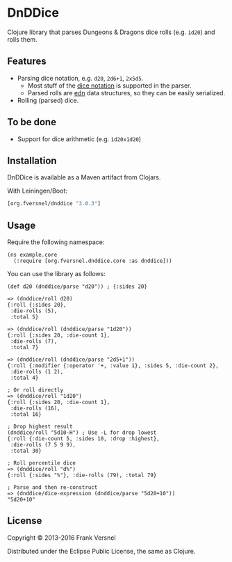 # DnDDice

Clojure library that parses Dungeons & Dragons dice rolls (e.g. `1d20`)
and rolls them.

## Features

* Parsing dice notation, e.g. `d20`, `2d6+1`, `2x5d5`.
	* Most stuff of the [dice
	  notation](http://en.wikipedia.org/wiki/Dice_notation) is supported in
	  the parser.
	* Parsed rolls are [edn](https://github.com/edn-format/edn) data
	  structures, so they can be easily serialized.
* Rolling (parsed) dice.

## To be done

* Support for dice arithmetic (e.g. `1d20x1d20`)

## Installation

DnDDice is available as a Maven artifact from Clojars.

With Leiningen/Boot:

```clojure
[org.fversnel/dnddice "3.0.3"]
```

## Usage

Require the following namespace:

	(ns example.core
	  (:require [org.fversnel.dnddice.core :as dnddice]))

You can use the library as follows:

	(def d20 (dnddice/parse "d20")) ; {:sides 20}

	=> (dnddice/roll d20)
	{:roll {:sides 20},
	 :die-rolls (5),
	 :total 5}

	=> (dnddice/roll (dnddice/parse "1d20"))
	{:roll {:sides 20, :die-count 1},
	 :die-rolls (7),
	 :total 7}

	=> (dnddice/roll (dnddice/parse "2d5+1"))
	{:roll {:modifier {:operator '+, :value 1}, :sides 5, :die-count 2},
	 :die-rolls (1 2),
	 :total 4}

	; Or roll directly
	=> (dnddice/roll "1d20")
	{:roll {:sides 20, :die-count 1},
	 :die-rolls (16),
	 :total 16}

	; Drop highest result
	(dnddice/roll "5d10-H") ; Use -L for drop lowest
	{:roll {:die-count 5, :sides 10, :drop :highest},
	 :die-rolls (7 5 9 9),
	 :total 30}

	; Roll percentile dice
	=> (dnddice/roll "d%")
    {:roll {:sides "%"}, :die-rolls (79), :total 79}

	; Parse and then re-construct
	=> (dnddice/dice-expression (dnddice/parse "5d20+10"))
	"5d20+10"

## License

Copyright © 2013-2016 Frank Versnel

Distributed under the Eclipse Public License, the same as Clojure.
